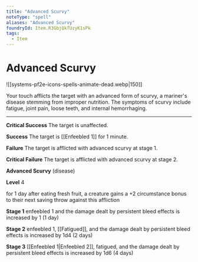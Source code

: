 ```yaml
---
title: "Advanced Scurvy"
noteType: "spell"
aliases: "Advanced Scurvy"
foundryId: Item.R3GbjQkTUzyK1sPk
tags:
  - Item
---
```


# Advanced Scurvy
![[systems-pf2e-icons-spells-animate-dead.webp|150]]

Your touch afflicts the target with an advanced form of scurvy, a mariner's disease stemming from improper nutrition. The symptoms of scurvy include fatigue, joint pain, loose teeth, and internal hemorrhaging.

* * *

**Critical Success** The target is unaffected.

**Success** The target is [[Enfeebled 1]] for 1 minute.

**Failure** The target is afflicted with advanced scurvy at stage 1.

**Critical Failure** The target is afflicted with advanced scurvy at stage 2.

**Advanced Scurvy** (disease)

**Level** 4

for 1 day after eating fresh fruit, a creature gains a +2 circumstance bonus to their next saving throw against this affliction

**Stage 1** enfeebled 1 and the damage dealt by persistent bleed effects is increased by 1 (1 day)

**Stage 2** enfeebled 1, [[Fatigued]], and the damage dealt by persistent bleed effects is increased by 1d4 (2 days)

**Stage 3** [[Enfeebled 1|Enfeebled 2]], fatigued, and the damage dealt by persistent bleed effects is increased by 1d6 (4 days)

